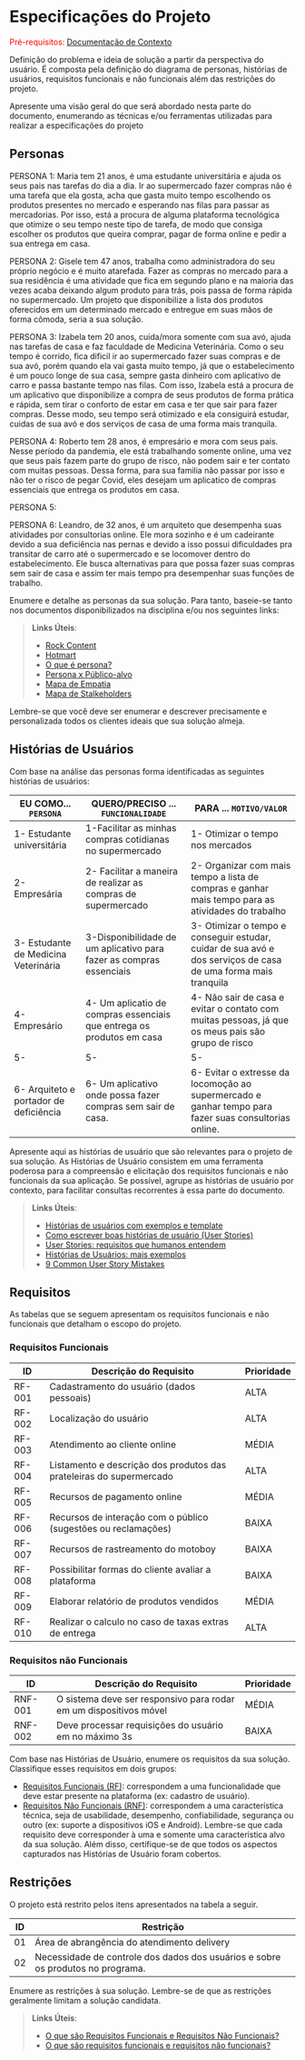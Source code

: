 # Especificações do Projeto

<span style="color:red">Pré-requisitos: <a href="1-Documentação de Contexto.md"> Documentação de Contexto</a></span>

Definição do problema e ideia de solução a partir da perspectiva do usuário. É composta pela definição do  diagrama de personas, histórias de usuários, requisitos funcionais e não funcionais além das restrições do projeto.

Apresente uma visão geral do que será abordado nesta parte do documento, enumerando as técnicas e/ou ferramentas utilizadas para realizar a especificações do projeto

## Personas

PERSONA 1: Maria tem 21 anos, é uma estudante universitária e ajuda os seus pais nas tarefas do dia a dia. Ir ao supermercado fazer compras não é uma tarefa que ela gosta, acha que gasta muito tempo escolhendo os produtos presentes no mercado e esperando nas filas para passar as mercadorias. Por isso, está a procura de alguma plataforma tecnológica que otimize o seu tempo neste tipo de tarefa, de modo que consiga escolher os produtos que queira comprar, pagar de forma online e pedir a sua entrega em casa.


PERSONA 2: Gisele tem 47 anos, trabalha como administradora do seu próprio negócio e é muito atarefada. Fazer as compras no mercado para a sua residência é uma atividade que fica em segundo plano e na maioria das vezes acaba deixando algum produto para trás, pois passa de forma rápida no supermercado. Um projeto que disponibilize a lista dos produtos oferecidos em um determinado mercado e entregue em suas mãos de forma cômoda, seria a sua solução.


PERSONA 3: Izabela tem 20 anos, cuida/mora somente com sua avó, ajuda nas tarefas de casa e faz faculdade de Medicina Veterinária. Como o seu tempo é corrido, fica dificil ir ao supermercado fazer suas compras e de sua avó, porém quando ela vai gasta muito tempo, já que o estabelecimento é um pouco longe de sua casa, sempre gasta dinheiro com aplicativo de carro e passa bastante tempo nas filas. Com isso, Izabela está a procura de um aplicativo que disponibilize a compra de seus produtos de forma prática e rápida, sem tirar o conforto de estar em casa e ter que sair para fazer compras. Desse modo, seu tempo será otimizado e ela consiguirá estudar, cuidas de sua avó e dos serviços de casa de uma forma mais tranquila.


PERSONA 4: Roberto tem 28 anos, é empresário e mora com seus pais. Nesse período da pandemia, ele está trabalhando somente online, uma vez que seus pais fazem parte do grupo de risco, não podem sair e ter contato com muitas pessoas. Dessa forma, para sua familia não passar por isso e não ter o risco de pegar Covid, eles desejam um aplicatico de compras essenciais que entrega os  produtos em casa.

PERSONA 5:

PERSONA 6: Leandro, de 32 anos, é um arquiteto que desempenha suas atividades por consultorias online. Ele mora sozinho e é um cadeirante devido a sua deficiência nas pernas e devido a isso possui dificuldades pra transitar de carro até o supermercado e se locomover dentro do estabelecimento. Ele busca alternativas para que possa fazer suas compras sem sair de casa e assim ter mais tempo pra desempenhar suas funções de trabalho.


Enumere e detalhe as personas da sua solução. Para tanto, baseie-se tanto nos documentos disponibilizados na disciplina e/ou nos seguintes links:

> **Links Úteis**:
> - [Rock Content](https://rockcontent.com/blog/personas/)
> - [Hotmart](https://blog.hotmart.com/pt-br/como-criar-persona-negocio/)
> - [O que é persona?](https://resultadosdigitais.com.br/blog/persona-o-que-e/)
> - [Persona x Público-alvo](https://flammo.com.br/blog/persona-e-publico-alvo-qual-a-diferenca/)
> - [Mapa de Empatia](https://resultadosdigitais.com.br/blog/mapa-da-empatia/)
> - [Mapa de Stalkeholders](https://www.racecomunicacao.com.br/blog/como-fazer-o-mapeamento-de-stakeholders/)
>
Lembre-se que você deve ser enumerar e descrever precisamente e personalizada todos os clientes ideais que sua solução almeja.

## Histórias de Usuários

Com base na análise das personas forma identificadas as seguintes histórias de usuários:

|EU COMO... `PERSONA`| QUERO/PRECISO ... `FUNCIONALIDADE` |  PARA ... `MOTIVO/VALOR`                 |
|--------------------|------------------------------------|  ----------------------------------------|
|1- Estudante universitária  | 1-Facilitar as minhas compras cotidianas no supermercado |1- Otimizar o tempo nos mercados|
|2- Empresária | 2- Facilitar a maneira de realizar as compras de supermercado | 2- Organizar com mais tempo a lista de compras e ganhar mais tempo para as atividades do trabalho|
|3- Estudante de Medicina Veterinária  | 3-Disponibilidade de um aplicativo para fazer as compras essenciais  |3- Otimizar o tempo e conseguir estudar, cuidar de sua avó e dos serviços de casa de uma forma mais tranquila|
|4- Empresário    | 4- Um aplicatio de compras essenciais que entrega os produtos em casa                                                    |4- Não sair de casa e evitar o contato com muitas pessoas, já que os meus pais são grupo de risco|
|5-                          | 5-                                                       |5-                              |
|6- Arquiteto e portador de deficiência  | 6- Um aplicativo onde possa fazer compras sem sair de casa. |6- Evitar o extresse da locomoção ao supermercado e ganhar tempo para fazer suas consultorias online. |

Apresente aqui as histórias de usuário que são relevantes para o projeto de sua solução. As Histórias de Usuário consistem em uma ferramenta poderosa para a compreensão e elicitação dos requisitos funcionais e não funcionais da sua aplicação. Se possível, agrupe as histórias de usuário por contexto, para facilitar consultas recorrentes à essa parte do documento.

> **Links Úteis**:
> - [Histórias de usuários com exemplos e template](https://www.atlassian.com/br/agile/project-management/user-stories)
> - [Como escrever boas histórias de usuário (User Stories)](https://medium.com/vertice/como-escrever-boas-users-stories-hist%C3%B3rias-de-usu%C3%A1rios-b29c75043fac)
> - [User Stories: requisitos que humanos entendem](https://www.luiztools.com.br/post/user-stories-descricao-de-requisitos-que-humanos-entendem/)
> - [Histórias de Usuários: mais exemplos](https://www.reqview.com/doc/user-stories-example.html)
> - [9 Common User Story Mistakes](https://airfocus.com/blog/user-story-mistakes/)

## Requisitos

As tabelas que se seguem apresentam os requisitos funcionais e não funcionais que detalham o escopo do projeto.

### Requisitos Funcionais

|ID    | Descrição do Requisito  | Prioridade |
|------|-----------------------------------------|----|
|RF-001| Cadastramento do usuário (dados pessoais)| ALTA | 
|RF-002| Localização do usuário                  | ALTA |
|RF-003| Atendimento ao cliente online           | MÉDIA |
|RF-004| Listamento e descrição dos produtos das prateleiras do supermercado  | ALTA |
|RF-005| Recursos de pagamento online            | MÉDIA |
|RF-006| Recursos de interação com o público (sugestões ou reclamações)   | BAIXA |
|RF-007| Recursos de rastreamento do motoboy     | BAIXA |
|RF-008| Possibilitar formas do cliente avaliar a plataforma   | BAIXA |
|RF-009| Elaborar relatório de produtos vendidos  | MÉDIA |
|RF-010| Realizar o calculo no caso de taxas extras de entrega | ALTA |


### Requisitos não Funcionais

|ID     | Descrição do Requisito  |Prioridade |
|-------|-------------------------|----|
|RNF-001| O sistema deve ser responsivo para rodar em um dispositivos móvel | MÉDIA | 
|RNF-002| Deve processar requisições do usuário em no máximo 3s |  BAIXA | 

Com base nas Histórias de Usuário, enumere os requisitos da sua solução. Classifique esses requisitos em dois grupos:

- [Requisitos Funcionais
 (RF)](https://pt.wikipedia.org/wiki/Requisito_funcional):
 correspondem a uma funcionalidade que deve estar presente na
  plataforma (ex: cadastro de usuário).
- [Requisitos Não Funcionais
  (RNF)](https://pt.wikipedia.org/wiki/Requisito_n%C3%A3o_funcional):
  correspondem a uma característica técnica, seja de usabilidade,
  desempenho, confiabilidade, segurança ou outro (ex: suporte a
  dispositivos iOS e Android).
Lembre-se que cada requisito deve corresponder à uma e somente uma
característica alvo da sua solução. Além disso, certifique-se de que
todos os aspectos capturados nas Histórias de Usuário foram cobertos.

## Restrições

O projeto está restrito pelos itens apresentados na tabela a seguir.

|ID| Restrição                                             |
|--|-------------------------------------------------------|
|01| Área de abrangência do atendimento delivery           |
|02| Necessidade de controle dos dados dos usuários e sobre os produtos no programa.  |


Enumere as restrições à sua solução. Lembre-se de que as restrições geralmente limitam a solução candidata.

> **Links Úteis**:
> - [O que são Requisitos Funcionais e Requisitos Não Funcionais?](https://codificar.com.br/requisitos-funcionais-nao-funcionais/)
> - [O que são requisitos funcionais e requisitos não funcionais?](https://analisederequisitos.com.br/requisitos-funcionais-e-requisitos-nao-funcionais-o-que-sao/)

